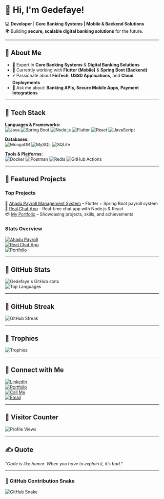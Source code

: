# 👋 Hi, I'm Gedefaye!  

💻 **Developer | Core Banking Systems | Mobile & Backend Solutions**  
🌍 Building **secure, scalable digital banking solutions** for the future.  

---

## 🔹 **About Me**
- 🔐 Expert in **Core Banking Systems** & **Digital Banking Solutions**
- 🌱 Currently working with **Flutter (Mobile)** & **Spring Boot (Backend)**
- ⚡ Passionate about **FinTech**, **USSD Applications**, and **Cloud Deployments**
- 💬 Ask me about: **Banking APIs, Secure Mobile Apps, Payment Integrations**

---

## 🔹 **Tech Stack**
**Languages & Frameworks:**  
![Java](https://img.shields.io/badge/Java-ED8B00?style=for-the-badge&logo=java&logoColor=white)
![Spring Boot](https://img.shields.io/badge/Spring%20Boot-6DB33F?style=for-the-badge&logo=spring&logoColor=white)
![Node.js](https://img.shields.io/badge/Node.js-43853D?style=for-the-badge&logo=node.js&logoColor=white)
![Flutter](https://img.shields.io/badge/Flutter-02569B?style=for-the-badge&logo=flutter&logoColor=white)
![React](https://img.shields.io/badge/React-20232A?style=for-the-badge&logo=react&logoColor=61DAFB)
![JavaScript](https://img.shields.io/badge/JavaScript-F7DF1E?style=for-the-badge&logo=javascript&logoColor=black)

**Databases:**  
![MongoDB](https://img.shields.io/badge/MongoDB-4EA94B?style=for-the-badge&logo=mongodb&logoColor=white)
![MySQL](https://img.shields.io/badge/MySQL-4479A1?style=for-the-badge&logo=mysql&logoColor=white)
![SQLite](https://img.shields.io/badge/SQLite-07405E?style=for-the-badge&logo=sqlite&logoColor=white)

**Tools & Platforms:**  
![Docker](https://img.shields.io/badge/Docker-2496ED?style=for-the-badge&logo=docker&logoColor=white)
![Postman](https://img.shields.io/badge/Postman-FF6C37?style=for-the-badge&logo=postman&logoColor=white)
![Redis](https://img.shields.io/badge/Redis-DC382D?style=for-the-badge&logo=redis&logoColor=white)
![GitHub Actions](https://img.shields.io/badge/GitHub%20Actions-2088FF?style=for-the-badge&logo=github-actions&logoColor=white)

---

## 🔹 **Featured Projects**

### Top Projects
🚀 [Ahadu Payroll Management System](https://ahadu-payroll-mgnt-system-frontend.onrender.com/) – Flutter + Spring Boot payroll system  
📱 [Real Chat App](https://my-chat-app-09fl.onrender.com/) – Real-time chat app with Node.js & React  
💳 [My Portfolio](https://gede-portfolio.vercel.app/) – Showcasing projects, skills, and achievements  

### Stats Overview
[![Ahadu Payroll](https://github-readme-stats.vercel.app/api/pin/?username=Gedefaye01&repo=ahadu-payroll-system&theme=radical)](https://github.com/Gedefaye01/ahadu-payroll-system)  
[![Real Chat App](https://github-readme-stats.vercel.app/api/pin/?username=Gedefaye01&repo=my-chat-app&theme=radical)](https://github.com/Gedefaye01/my-chat-app)  
[![Portfolio](https://github-readme-stats.vercel.app/api/pin/?username=Gedefaye01&repo=gede-portfolio&theme=radical)](https://github.com/Gedefaye01/gede-portfolio)

---

## 🔹 **GitHub Stats**
![Gedefaye's GitHub stats](https://github-readme-stats.vercel.app/api?username=Gedefaye01&show_icons=true&theme=radical&hide_border=true)  
![Top Languages](https://github-readme-stats.vercel.app/api/top-langs/?username=Gedefaye01&layout=compact&theme=radical&hide_border=true)  

---

## 🔹 **GitHub Streak**
![GitHub Streak](https://github-readme-streak-stats.herokuapp.com/?user=Gedefaye01&theme=radical&hide_border=true)  

---

## 🔹 **Trophies**
![Trophies](https://github-profile-trophy.vercel.app/?username=Gedefaye01&theme=radical&margin-w=10&margin-h=10)

---

## 🔹 **Connect with Me**
[![LinkedIn](https://img.shields.io/badge/LinkedIn-Connect-blue?style=for-the-badge&logo=linkedin)](https://linkedin.com/in/gedefayeanteneh)  
[![Portfolio](https://img.shields.io/badge/Portfolio-Visit-orange?style=for-the-badge&logo=github-pages)](https://gede-portfolio.vercel.app/)  
[![Call Me](https://img.shields.io/badge/Phone-Call%20Me-green?style=for-the-badge&logo=whatsapp)](tel:+251920646207)  
[![Email](https://img.shields.io/badge/Email-Send%20a%20Mail-red?style=for-the-badge&logo=gmail)](mailto:youremail@example.com)  

---

## 🔹 **Visitor Counter**
![Profile Views](https://komarev.com/ghpvc/?username=Gedefaye01&label=Profile%20Views&color=blue&style=for-the-badge)  

---

## ✍️ **Quote**
_"Code is like humor. When you have to explain it, it’s bad."_  

---

### 🐍 **GitHub Contribution Snake**
![GitHub Snake](https://github.com/Gedefaye01/Gedefaye01/blob/output/snake.svg)
